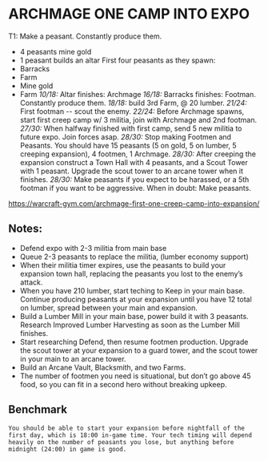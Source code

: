 # ARCHMAGE ONE CAMP INTO EXPO

T1: Make a peasant. Constantly produce them. 
- 4 peasants mine gold
- 1 peasant builds an altar
First four peasants as they spawn:
- Barracks
- Farm
- Mine gold
- Farm
*10/18:* Altar finishes: Archmage
*16/18:* Barracks finishes: Footman. Constantly produce them.
*18/18:* build 3rd Farm, @ 20 lumber.
*21/24:* First footman -- scout the enemy.
*22/24:* Before Archmage spawns, start first creep camp w/ 3 militia, join with Archmage and 2nd footman.
*27/30:* When halfway finished with first camp, send 5 new militia to future expo. Join forces asap.
*28/30:* Stop making Footmen and Peasants. You should have 15 peasants (5 on gold, 5 on lumber, 5 creeping expansion), 4 footmen, 1 Archmage.
*28/30:* After creeping the expansion construct a Town Hall with 4 peasants, and a Scout Tower with 1 peasant. Upgrade the scout tower to an arcane tower when it finishes.
*28/30:* Make peasants if you expect to be harassed, or a 5th footman if you want to be aggressive. When in doubt: Make peasants.

https://warcraft-gym.com/archmage-first-one-creep-camp-into-expansion/


## Notes:
- Defend expo with 2-3 militia from main base
- Queue 2-3 peasants to replace the militia, (lumber economy support)
- When their militia timer expires, use the peasants to build your expansion town hall, replacing the peasants you lost to the enemy’s attack.
- When you have 210 lumber, start teching to Keep in your main base.
Continue producing peasants at your expansion until you have 12 total on lumber, spread between your main and expansion.
- Build a Lumber Mill in your main base, power build it with 3 peasants. Research Improved Lumber Harvesting as soon as the Lumber Mill finishes.
- Start researching Defend, then resume footmen production.
Upgrade the scout tower at your expansion to a guard tower, and the scout tower in your main to an arcane tower.
- Build an Arcane Vault, Blacksmith, and two Farms.
- The number of footmen you need is situational, but don’t go above 45 food, so you can fit in a second hero without breaking upkeep.

## Benchmark
`You should be able to start your expansion before nightfall of the first day, which is 18:00 in-game time. Your tech timing will depend heavily on the number of peasants you lose, but anything before midnight (24:00) in game is good.`